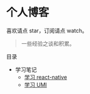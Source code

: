 # 个人博客

喜欢请点 star，订阅请点 watch。

> 一些经验之谈和积累。

目录

- 学习笔记
  - [学习 react-native](https://github.com/ShawDanon/blog/issues/2)
  - [学习 UMI](https://github.com/ShawDanon/blog/issues/3)
